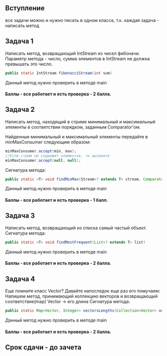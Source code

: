 ## Вступление
все задачи можно и нужно писать в одном классе, т.к. каждая задача - написать метод

## Задача 1
Написать метод, возвращающий IntStream из чисел фибоначи. Параметр метода - число, сумма элементов в IntStream не должна превышать это число.

```java
public static IntStream fibonacciStream(int sum)
```

Данный метод нужно проверить в методе main

#### Баллы - все работает и есть проверка - 2 балла.

## Задача 2
Написать метод, находящий в стриме минимальный и максимальный элементы в соответствии порядком, заданным Comparator'ом.

Найденные минимальный и максимальный элементы передайте в minMaxConsumer следующим образом:
```java
minMaxConsumer.accept(min, max);
//Если стрим не содержит элементов, то вызовите
minMaxConsumer.accept(null, null);
```
Сигнатура метода:
```java
public static <T> void findMinMax(Stream<? extends T> stream, Comparator<? super T> order, BiConsumer<? super T, ? super T> minMaxConsumer)
```
Данный метод нужно проверить в методе main

#### Баллы - все работает и есть проверка - 1 балл.


## Задача 3
Написать метод, возвращающий из списка самый частый объект.
Сигнатура метода:
```java
public static <T> void findMostFrequent(List<? extends T> list)
```

Данный метод нужно проверить в методе main
#### Баллы - все работает и есть проверка - 2 балла.

## Задача 4
Еще помните класс Vector? Давайте напоследок еще раз его помучаем:
Напишем метод, принимающий коллекцию векторов и возвращающий соответствие(map) Vector -> его длина
Сигнатура метода:
```java
public static Map<Vector, Integer> vectorsLengths(Collection<Vector> vectors)
```

Данный метод нужно проверить в методе main
#### Баллы - все работает и есть проверка - 2 балла.

## Срок сдачи - до зачета
